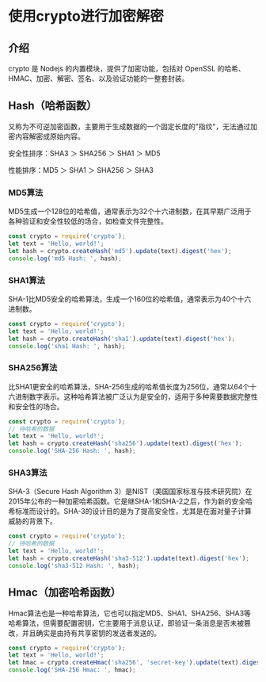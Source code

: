 # 使用crypto进行加密解密

## 介绍

crypto 是 Nodejs 的内置模块，提供了加密功能，包括对 OpenSSL 的哈希、HMAC、加密、解密、签名、以及验证功能的一整套封装。

## Hash（哈希函数）

又称为不可逆加密函数，主要用于生成数据的一个固定长度的"指纹"，无法通过加密内容解密成原始内容。

安全性排序：SHA3 ＞ SHA256 ＞ SHA1 ＞ MD5

性能排序：MD5 ＞ SHA1 ＞ SHA256 ＞ SHA3

### MD5算法

MD5生成一个128位的哈希值，通常表示为32个十六进制数，在其早期广泛用于各种验证和安全性较低的场合，如检查文件完整性。

```javascript
const crypto = require('crypto');
let text = 'Hello, world!';
let hash = crypto.createHash('md5').update(text).digest('hex');
console.log('md5 Hash: ', hash);
```

### SHA1算法

SHA-1比MD5安全的哈希算法，生成一个160位的哈希值，通常表示为40个十六进制数。

```javascript
const crypto = require('crypto');
let text = 'Hello, world!';
let hash = crypto.createHash('sha1').update(text).digest('hex');
console.log('sha1 Hash: ', hash);
```

### SHA256算法

比SHA1更安全的哈希算法，SHA-256生成的哈希值长度为256位，通常以64个十六进制数字表示。这种哈希算法被广泛认为是安全的，适用于多种需要数据完整性和安全性的场合。

```javascript
const crypto = require('crypto');
// 待哈希的数据
let text = 'Hello, world!';
let hash = crypto.createHash('sha256').update(text).digest('hex');
console.log('SHA-256 Hash: ', hash);
```

### SHA3算法

SHA-3（Secure Hash Algorithm 3）是NIST（美国国家标准与技术研究院）在2015年公布的一种加密哈希函数。它是继SHA-1和SHA-2之后，作为新的安全哈希标准而设计的。SHA-3的设计目的是为了提高安全性，尤其是在面对量子计算威胁的背景下。

```javascript
const crypto = require('crypto');
// 待哈希的数据
let text = 'Hello, world!';
let hash = crypto.createHash('sha3-512').update(text).digest('hex');
console.log('sha3-512 Hash: ', hash);
```

## Hmac（加密哈希函数）

Hmac算法也是一种哈希算法，它也可以指定MD5、SHA1、SHA256、SHA3等哈希算法，但需要配置密钥，它主要用于消息认证，即验证一条消息是否未被篡改，并且确实是由持有共享密钥的发送者发送的。

```javascript
const crypto = require('crypto');
let text = 'Hello, world!';
let hmac = crypto.createHmac('sha256', 'secret-key').update(text).digest('hex');
console.log('SHA-256 Hmac: ', hmac);